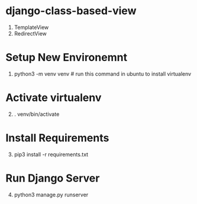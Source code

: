 # django-class-based-view

1) TemplateView
2) RedirectView

# Setup New Environemnt 
1.  python3 -m venv venv # run this command in ubuntu to install virtualenv

# Activate virtualenv
2. . venv/bin/activate

# Install Requirements 
3. pip3 install -r requirements.txt

# Run Django Server
4. python3 manage.py runserver
